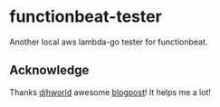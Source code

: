 # functionbeat-tester

Another local aws lambda-go tester for functionbeat.

## Acknowledge

Thanks [djhworld](https://github.com/djhworld) awesome [blogpost](https://djharper.dev/post/2018/01/27/running-go-aws-lambda-functions-locally/)! It helps me a lot!
